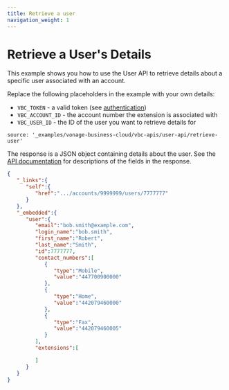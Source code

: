 ```yaml
---
title: Retrieve a user
navigation_weight: 1
---
```


# Retrieve a User's Details

This example shows you how to use the User API to retrieve details about a specific user associated with an account.

Replace the following placeholders in the example with your own details:

* `VBC_TOKEN` - a valid token (see [authentication](http://localhost:3000/vonage-business-cloud/vbc-apis/getting-started/authentication))
* `VBC_ACCOUNT_ID` - the account number the extension is associated with
* `VBC_USER_ID` - the ID of the user you want to retrieve details for

```building_blocks
source: '_examples/vonage-business-cloud/vbc-apis/user-api/retrieve-user'
```

The response is a JSON object containing details about the user. See the [API documentation](/api/vonage-business-cloud/user?expandResponses=true#UserCtrl.getUserByID) for descriptions of the fields in the response.

```json
{
   "_links":{
      "self":{
         "href":".../accounts/9999999/users/7777777"
      }
   },
   "_embedded":{
      "user":{
         "email":"bob.smith@example.com",
         "login_name":"bob.smith",
         "first_name":"Robert",
         "last_name":"Smith",
         "id":7777777,
         "contact_numbers":[
            {
               "type":"Mobile",
               "value":"447700900000"
            },
            {
               "type":"Home",
               "value":"442079460000"
            },
            {
               "type":"Fax",
               "value":"442079460005"
            }
         ],
         "extensions":[

         ]
      }
   }
}
```
